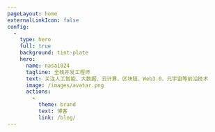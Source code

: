 ```yaml
---
pageLayout: home
externalLinkIcon: false
config:
  -
    type: hero
    full: true
    background: tint-plate
    hero:
      name: nasa1024
      tagline: 全栈开发工程师
      text: 关注人工智能、大数据、云计算、区块链、Web3.0、元宇宙等前沿技术
      image: /images/avatar.png
      actions:
        -
          theme: brand
          text: 博客
          link: /blog/
---
```

